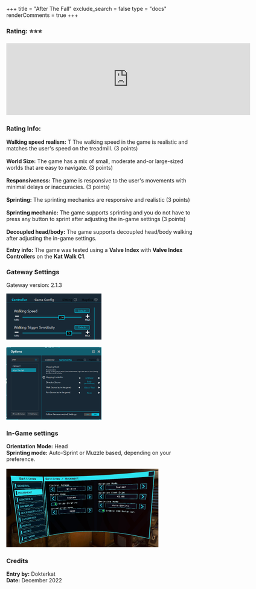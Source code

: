 +++
title = "After The Fall"
exclude_search = false
type = "docs"
renderComments = true
+++
### Rating: ⭐⭐⭐ <br>

<iframe src="https://store.steampowered.com/widget/751630/" frameborder="0" width="646" height="190"></iframe>

### Rating Info:
**Walking speed realism:** T The walking speed in the game is realistic and matches the user's speed on the treadmill. (3 points) <br><br>
**World Size:** The game has a mix of small, moderate and-or large-sized worlds that are easy to navigate. (3 points) <br><br>
**Responsiveness:** The game is responsive to the user's movements with minimal delays or inaccuracies. (3 points) <br><br>
**Sprinting:** The sprinting mechanics are responsive and realistic (3 points) <br><BR>
**Sprinting mechanic:** The game supports sprinting and you do not have to press any button to sprint after adjusting the in-game settings (3 points) <br><br>
**Decoupled head/body:** The game supports decoupled head/body walking after adjusting the in-game settings.

**Entry info:** The game was tested using a **Valve Index** with **Valve Index Controllers** on the **Kat Walk C1**.

### Gateway Settings
Gateway version: 2.1.3 
<br>

<img src="https://raw.githubusercontent.com/dokterkats/katDB/main/settings/AfterTheFall/gateway-controller.PNG" style="width: 50%;">
<br><br>
<img src="https://raw.githubusercontent.com/dokterkats/katDB/main/settings/AfterTheFall/gateway-gameconfig.PNG" style="width: 50%;">

### In-Game settings
**Orientation Mode:** Head <br>
**Sprinting mode:** Auto-Sprint or Muzzle based, depending on your preference. <br><br>
<img src="https://raw.githubusercontent.com/dokterkats/katDB/main/settings/AfterTheFall/ingame.jpg" style="width: 80%;">

### Credits
**Entry by:** Dokterkat <br>
**Date:** December 2022
